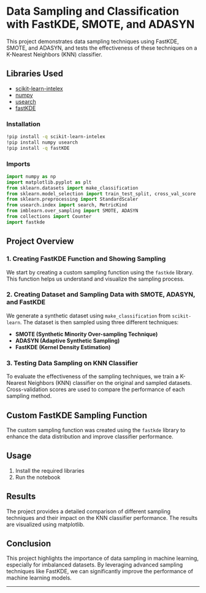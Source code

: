 
# Data Sampling and Classification with FastKDE, SMOTE, and ADASYN

This project demonstrates data sampling techniques using FastKDE, SMOTE, and ADASYN, and tests the effectiveness of these techniques on a K-Nearest Neighbors (KNN) classifier.

## Libraries Used

- [scikit-learn-intelex](https://github.com/intel/scikit-learn-intelex)
- [numpy](https://numpy.org/)
- [usearch](https://usearch.readthedocs.io/en/latest/)
- [fastKDE](https://pypi.org/project/fastKDE/)

### Installation

```bash
!pip install -q scikit-learn-intelex
!pip install numpy usearch
!pip install -q fastKDE
```

### Imports

```python
import numpy as np
import matplotlib.pyplot as plt
from sklearn.datasets import make_classification
from sklearn.model_selection import train_test_split, cross_val_score
from sklearn.preprocessing import StandardScaler
from usearch.index import search, MetricKind
from imblearn.over_sampling import SMOTE, ADASYN
from collections import Counter
import fastkde
```

## Project Overview

### 1. Creating FastKDE Function and Showing Sampling

We start by creating a custom sampling function using the `fastkde` library. This function helps us understand and visualize the sampling process.

### 2. Creating Dataset and Sampling Data with SMOTE, ADASYN, and FastKDE

We generate a synthetic dataset using `make_classification` from `scikit-learn`. The dataset is then sampled using three different techniques:
- **SMOTE (Synthetic Minority Over-sampling Technique)**
- **ADASYN (Adaptive Synthetic Sampling)**
- **FastKDE (Kernel Density Estimation)**

### 3. Testing Data Sampling on KNN Classifier

To evaluate the effectiveness of the sampling techniques, we train a K-Nearest Neighbors (KNN) classifier on the original and sampled datasets. Cross-validation scores are used to compare the performance of each sampling method.

## Custom FastKDE Sampling Function

The custom sampling function was created using the `fastkde` library to enhance the data distribution and improve classifier performance.

## Usage

1. Install the required libraries
2. Run the notebook

## Results

The project provides a detailed comparison of different sampling techniques and their impact on the KNN classifier performance. The results are visualized using matplotlib.

## Conclusion

This project highlights the importance of data sampling in machine learning, especially for imbalanced datasets. By leveraging advanced sampling techniques like FastKDE, we can significantly improve the performance of machine learning models.

---
